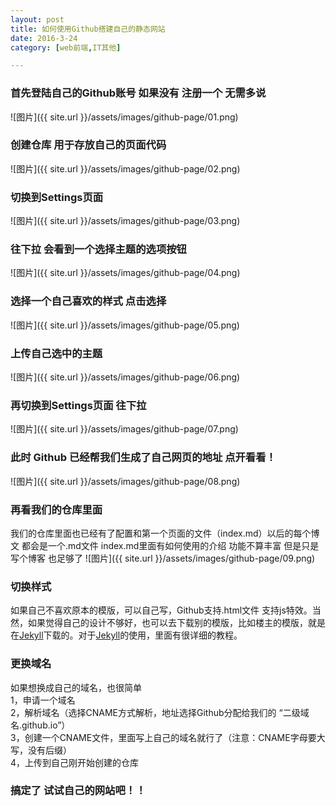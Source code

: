 ```yaml
---
layout: post
title: 如何使用Github搭建自己的静态网站
date: 2016-3-24
category: [web前端,IT其他]

---
```


### 首先登陆自己的Github账号 如果没有 注册一个 无需多说
![图片]({{ site.url }}/assets/images/github-page/01.png)

### 创建仓库 用于存放自己的页面代码
![图片]({{ site.url }}/assets/images/github-page/02.png)

### 切换到Settings页面
![图片]({{ site.url }}/assets/images/github-page/03.png)

### 往下拉 会看到一个选择主题的选项按钮
![图片]({{ site.url }}/assets/images/github-page/04.png)

### 选择一个自己喜欢的样式 点击选择
![图片]({{ site.url }}/assets/images/github-page/05.png)

### 上传自己选中的主题
![图片]({{ site.url }}/assets/images/github-page/06.png)

### 再切换到Settings页面 往下拉
![图片]({{ site.url }}/assets/images/github-page/07.png)

### 此时 Github 已经帮我们生成了自己网页的地址 点开看看！
![图片]({{ site.url }}/assets/images/github-page/08.png)

### 再看我们的仓库里面
我们的仓库里面也已经有了配置和第一个页面的文件（index.md）以后的每个博文 都会是一个.md文件 index.md里面有如何使用的介绍 功能不算丰富 但是只是写个博客 也足够了
![图片]({{ site.url }}/assets/images/github-page/09.png)

### 切换样式
如果自己不喜欢原本的模版，可以自己写，Github支持.html文件 支持js特效。当然，如果觉得自己的设计不够好，也可以去下载别的模版，比如楼主的模版，就是在[Jekyll](https://jekyllrb.com)下载的。对于[Jekyll](https://jekyllrb.com)的使用，里面有很详细的教程。

### 更换域名
如果想换成自己的域名，也很简单
<br/>
1，申请一个域名
<br/>
2，解析域名（选择CNAME方式解析，地址选择Github分配给我们的 “二级域名.github.io”）
<br/>
3，创建一个CNAME文件，里面写上自己的域名就行了（注意：CNAME字母要大写，没有后缀）
<br/>
4，上传到自己刚开始创建的仓库

### 搞定了 试试自己的网站吧！！









